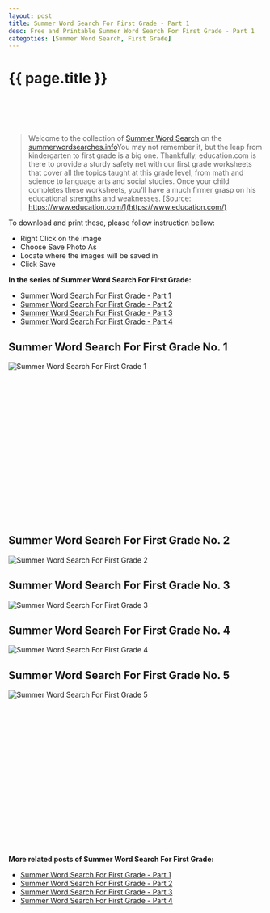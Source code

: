 ```yaml
---
layout: post
title: Summer Word Search For First Grade - Part 1
desc: Free and Printable Summer Word Search For First Grade - Part 1
categoties: [Summer Word Search, First Grade]
---
```

{{ page.title }}
================
<script async src="//pagead2.googlesyndication.com/pagead/js/adsbygoogle.js"></script><!-- UnderTitleAds --> <ins class="adsbygoogle" style="display:inline-block;width:468px;height:60px" data-ad-client="ca-pub-6753140515841889" data-ad-slot="4010138290"></ins><script> (adsbygoogle = window.adsbygoogle || []).push({}); </script>

> Welcome to the collection of [Summer Word Search](http://summerwordsearches.info/) on the [summerwordsearches.info](http://summerwordsearches.info/)You may not remember it, but the leap from kindergarten to first grade is a big one. Thankfully, education.com is there to provide a sturdy safety net with our first grade worksheets that cover all the topics taught at this grade level, from math and science to language arts and social studies. Once your child completes these worksheets, you’ll have a much firmer grasp on his educational strengths and weaknesses. [Source: https://www.education.com/](https://www.education.com/)

To download and print these, please follow instruction bellow:
* Right Click on the image 
* Choose Save Photo As 
* Locate where the images will be saved in 
* Click Save

**In the series of Summer Word Search For First Grade:**

* [Summer Word Search For First Grade - Part 1](http://summerwordsearches.info/2018/04/23/Summer-Word-Search-For-First-Grade-part-1.html)
* [Summer Word Search For First Grade - Part 2](http://summerwordsearches.info/2018/04/23/Summer-Word-Search-For-First-Grade-part-2.html)
* [Summer Word Search For First Grade - Part 3](http://summerwordsearches.info/2018/04/23/Summer-Word-Search-For-First-Grade-part-3.html)
* [Summer Word Search For First Grade - Part 4](http://summerwordsearches.info/2018/04/23/Summer-Word-Search-For-First-Grade-part-4.html)

## Summer Word Search For First Grade No. 1
![Summer Word Search For First Grade 1](http://summerwordsearches.info/img1/Summer-Word-Search-For-First-Grade%20(1).jpg "Summer Word Search For First Grade 1")

<script async src="//pagead2.googlesyndication.com/pagead/js/adsbygoogle.js"></script><!-- Texxtonly --><ins class="adsbygoogle" style="display:inline-block;width:336px;height:280px" data-ad-client="ca-pub-6753140515841889" data-ad-slot="3207852233"></ins><script>(adsbygoogle = window.adsbygoogle || []).push({}); </script>

## Summer Word Search For First Grade No. 2
![Summer Word Search For First Grade 2](http://summerwordsearches.info/img1/Summer-Word-Search-For-First-Grade%20(2).jpg "Summer Word Search For First Grade 2")

## Summer Word Search For First Grade No. 3
![Summer Word Search For First Grade 3](http://summerwordsearches.info/img1/Summer-Word-Search-For-First-Grade%20(3).jpg "Summer Word Search For First Grade 3")

## Summer Word Search For First Grade No. 4
![Summer Word Search For First Grade 4](http://summerwordsearches.info/img1/Summer-Word-Search-For-First-Grade%20(4).jpg "Summer Word Search For First Grade 4")

## Summer Word Search For First Grade No. 5
![Summer Word Search For First Grade 5](http://summerwordsearches.info/img1/Summer-Word-Search-For-First-Grade%20(5).jpg "Summer Word Search For First Grade 5")

<script async src="//pagead2.googlesyndication.com/pagead/js/adsbygoogle.js"></script><!-- Texxtonly --><ins class="adsbygoogle" style="display:inline-block;width:336px;height:280px" data-ad-client="ca-pub-6753140515841889" data-ad-slot="3207852233"></ins><script>(adsbygoogle = window.adsbygoogle || []).push({}); </script>

**More related posts of Summer Word Search For First Grade:**

* [Summer Word Search For First Grade - Part 1](http://summerwordsearches.info/2018/04/23/Summer-Word-Search-For-First-Grade-part-1.html)
* [Summer Word Search For First Grade - Part 2](http://summerwordsearches.info/2018/04/23/Summer-Word-Search-For-First-Grade-part-2.html)
* [Summer Word Search For First Grade - Part 3](http://summerwordsearches.info/2018/04/23/Summer-Word-Search-For-First-Grade-part-3.html)
* [Summer Word Search For First Grade - Part 4](http://summerwordsearches.info/2018/04/23/Summer-Word-Search-For-First-Grade-part-4.html)


